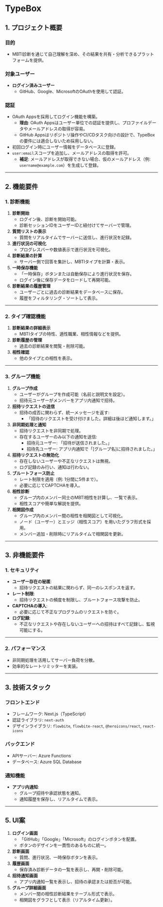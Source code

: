 # **TypeBox**

## **1. プロジェクト概要**

### **目的**
- MBTI診断を通じて自己理解を深め、その結果を共有・分析できるプラットフォームを提供。

### **対象ユーザー**
- **ログイン済みユーザー**
  - GitHub、Google、MicrosoftのOAuthを使用して認証。

### **認証**
- OAuth Appsを採用してログイン機能を構築。
  - **理由**: OAuth Appsはユーザー単位での認証を提供し、プロファイルデータやメールアドレスの取得が容易。
  - GitHub Appsはリポジトリ操作やCI/CDタスク向けの設計で、TypeBoxの要件には適合しないため採用しない。
- 初回ログイン時にユーザー情報をデータベースに登録。
- `user:email`スコープを追加し、メールアドレスの取得を許可。
  - **補足**: メールアドレスが取得できない場合、仮のメールアドレス（例: `username@example.com`）を生成して登録。

---

## **2. 機能要件**

### **1. 診断機能**
1. **診断開始**
   - ログイン後、診断を開始可能。
   - 診断セッションIDをユーザーIDと紐付けてサーバーで管理。
2. **質問リストの表示**
   - 質問をリアルタイムでサーバーに送信し、進行状況を記録。
3. **進行状況の可視化**
   - プログレスバーや数値表示で進行状況を可視化。
4. **診断結果の計算**
   - サーバー側で回答を集計し、MBTIタイプを計算・表示。
5. **一時保存機能**
   - 「一時保存」ボタンまたは自動保存により進行状況を保存。
   - ログイン後に保存データをロードして再開可能。
6. **診断結果の履歴管理**
   - ユーザーごとに過去の診断結果をデータベースに保存。
   - 履歴をフィルタリング・ソートして表示。

---

### **2. タイプ確認機能**
1. **診断結果の詳細表示**
   - MBTIタイプの特性、適性職業、相性情報などを提供。
2. **診断履歴の管理**
   - 過去の診断結果を閲覧・削除可能。
3. **相性確認**
   - 他のタイプとの相性を表示。

---

### **3. グループ機能**
1. **グループ作成**
   - ユーザーがグループを作成可能（名前と説明文を設定）。
   - 招待元ユーザーがメンバーをアプリ内通知で招待。
2. **招待リクエストの送信**
   - 招待の成否に関わらず、統一メッセージを返す:
     - 「招待のリクエストを受け付けました。詳細は後ほど通知します。」
3. **非同期処理と通知**
   - 招待リクエストを非同期で処理。
   - 存在するユーザーのみ以下の通知を送信:
     - 招待元ユーザー: 「招待が送信されました。」
     - 招待先ユーザー: アプリ内通知で「[グループ名]に招待されました。」
4. **招待リクエストの無効化**
   - 存在しないユーザーや不正なリクエストは無視。
   - ログ記録のみ行い、通知は行わない。
5. **ブルートフォース防止**
   - レート制限を適用（例: 1分間に5件まで）。
   - 必要に応じてCAPTCHAを導入。
6. **相性診断**
   - グループ内のメンバー同士のMBTI相性を計算し、一覧で表示。
   - 相性スコアや簡単な解説を提供。
7. **相関図作成**
   - グループ内のメンバー間の相性を相関図として可視化。
   - ノード（ユーザー）とエッジ（相性スコア）を用いたグラフ形式を採用。
   - メンバー追加・削除時にリアルタイムで相関図を更新。

---

## **3. 非機能要件**

### **1. セキュリティ**
- **ユーザー存在の秘匿**:
  - 招待リクエストの結果に関わらず、同一のレスポンスを返す。
- **レート制限**:
  - 招待リクエストの頻度を制限し、ブルートフォース攻撃を防止。
- **CAPTCHAの導入**:
  - 必要に応じて不正なプログラムのリクエストを防ぐ。
- **ログ記録**:
  - 不正なリクエストや存在しないユーザーへの招待はすべて記録し、監視可能にする。

---

### **2. パフォーマンス**
- 非同期処理を活用してサーバー負荷を分散。
- 効率的なレートリミッターを実装。

---

## **3. 技術スタック**

### **フロントエンド**
- フレームワーク: Next.js（TypeScript）
- 認証ライブラリ: `next-auth`
- デザインライブラリ: `flowbite`, `flowbite-react`, `@heroicons/react`, `react-icons`

### **バックエンド**
- APIサーバー: Azure Functions
- データベース: Azure SQL Database

### **通知機能**
- **アプリ内通知**:
  - グループ招待や承認状態を通知。
  - 通知履歴を保存し、リアルタイムで表示。

---

## **5. UI案**
1. **ログイン画面**
   - 「GitHub」「Google」「Microsoft」のログインボタンを配置。
   - ボタンのデザインを一貫性のあるものに統一。
2. **診断画面**
   - 質問、進行状況、一時保存ボタンを表示。
3. **履歴画面**
   - 保存済み診断データの一覧を表示し、再開・削除可能。
4. **招待通知画面**
   - アプリ内通知一覧を表示し、招待の承認または拒否が可能。
5. **グループ詳細画面**
   - メンバー間の相性診断結果をテーブル形式で表示。
   - 相関図をグラフとして表示（リアルタイム更新）。